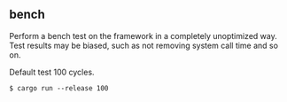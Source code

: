 ## bench

Perform a bench test on the framework in a completely unoptimized way.
Test results may be biased, such as not removing system call time and so on.

Default test 100 cycles.

```
$ cargo run --release 100
```
